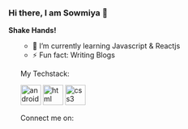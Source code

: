 ### Hi there, I am Sowmiya 👋

<b>Shake Hands!</b>
<ul>

- 🌱 I’m currently learning Javascript & Reactjs
- ⚡ Fun fact: Writing Blogs

My Techstack:
<p align="left"><img src="https://simpleicons.org/icons/visualstudiocode.svg" alt="android" width="40" height="40"/> <img src="https://simpleicons.org/icons/html5.svg" alt="html" width="40" height="40"/> <img src="https://simpleicons.org/icons/css3.svg" alt="css3" width="40" height="40"/></p>

Connect me on:
